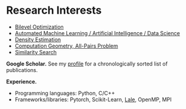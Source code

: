 # Research Interests


- [Bilevel Optimization](./research/bilevel.md)
- [Automated Machine Learning / Artificial Intelligence / Data Science](./research.autoai.md)
- [Density Estimation](./research/dest.md)
- [Computation Geometry, All-Pairs Problem](./research/cgallpairs.md)
- [Similarity Search](./research/simsearch.md)


**Google Scholar.**
See my [profile](https://scholar.google.com/citations?hl=en&user=JaXmmnkAAAAJ&sortby=pubdate) for a chronologically sorted list of publications.


**Experience.**

- Programming languages: Python, C/C++
- Frameworks/libraries: Pytorch, Scikit-Learn, [Lale](https://github.com/IBM/lale), OpenMP, MPI
